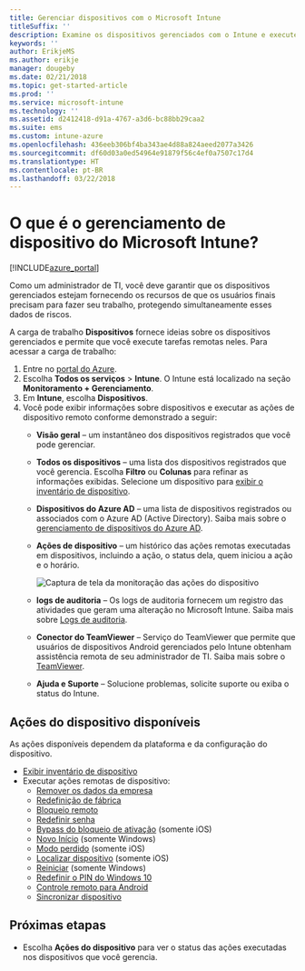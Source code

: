 ```yaml
---
title: Gerenciar dispositivos com o Microsoft Intune
titleSuffix: ''
description: Examine os dispositivos gerenciados com o Intune e execute várias operações neles.
keywords: ''
author: ErikjeMS
ms.author: erikje
manager: dougeby
ms.date: 02/21/2018
ms.topic: get-started-article
ms.prod: ''
ms.service: microsoft-intune
ms.technology: ''
ms.assetid: d2412418-d91a-4767-a3d6-bc88bb29caa2
ms.suite: ems
ms.custom: intune-azure
ms.openlocfilehash: 436eeb306bf4ba343ae4d88a824aeed2077a3426
ms.sourcegitcommit: df60d03a0ed54964e91879f56c4ef0a7507c17d4
ms.translationtype: HT
ms.contentlocale: pt-BR
ms.lasthandoff: 03/22/2018
---
```

# <a name="what-is-microsoft-intune-device-management"></a>O que é o gerenciamento de dispositivo do Microsoft Intune?


[!INCLUDE[azure_portal](./includes/azure_portal.md)]

Como um administrador de TI, você deve garantir que os dispositivos gerenciados estejam fornecendo os recursos de que os usuários finais precisam para fazer seu trabalho, protegendo simultaneamente esses dados de riscos.

A carga de trabalho **Dispositivos** fornece ideias sobre os dispositivos gerenciados e permite que você execute tarefas remotas neles. Para acessar a carga de trabalho:

1. Entre no [portal do Azure](https://portal.azure.com).
2. Escolha **Todos os serviços** > **Intune**. O Intune está localizado na seção **Monitoramento + Gerenciamento**.
3. Em **Intune**, escolha **Dispositivos**.
4. Você pode exibir informações sobre dispositivos e executar as ações de dispositivo remoto conforme demonstrado a seguir:
    - **Visão geral** – um instantâneo dos dispositivos registrados que você pode gerenciar.
    - **Todos os dispositivos** – uma lista dos dispositivos registrados que você gerencia. Escolha **Filtro** ou **Colunas** para refinar as informações exibidas. Selecione um dispositivo para [exibir o inventário de dispositivo](device-inventory.md).
    - **Dispositivos do Azure AD** – uma lista de dispositivos registrados ou associados com o Azure AD (Active Directory). Saiba mais sobre o [gerenciamento de dispositivos do Azure AD](https://docs.microsoft.com/azure/active-directory/device-management-introduction).
    - **Ações de dispositivo** – um histórico das ações remotas executadas em dispositivos, incluindo a ação, o status dela, quem iniciou a ação e o horário.

        ![Captura de tela da monitoração das ações do dispositivo](./media/monitor-device-actions.png)

    - **logs de auditoria** – Os logs de auditoria fornecem um registro das atividades que geram uma alteração no Microsoft Intune. Saiba mais sobre [Logs de auditoria](monitor-audit-logs.md).
    - **Conector do TeamViewer** – Serviço do TeamViewer que permite que usuários de dispositivos Android gerenciados pelo Intune obtenham assistência remota de seu administrador de TI. Saiba mais sobre o [TeamViewer](device-profile-android-teamviewer.md).
    - **Ajuda e Suporte** – Solucione problemas, solicite suporte ou exiba o status do Intune.  
    
## <a name="available-device-actions"></a>Ações do dispositivo disponíveis
As ações disponíveis dependem da plataforma e da configuração do dispositivo.

- [Exibir inventário de dispositivo](device-inventory.md)
- Executar ações remotas de dispositivo:
    - [Remover os dados da empresa](devices-wipe.md#remove-company-data)
    - [Redefinição de fábrica](devices-wipe.md#factory-reset)
    - [Bloqueio remoto](device-remote-lock.md)
    - [Redefinir senha](device-passcode-reset.md)
    - [Bypass do bloqueio de ativação](device-activation-lock-bypass.md) (somente iOS)
    - [Novo Início](device-fresh-start.md) (somente Windows)
    - [Modo perdido](device-lost-mode.md) (somente iOS)
    - [Localizar dispositivo](device-locate.md) (somente iOS)
    - [Reiniciar](device-restart.md) (somente Windows)
    - [Redefinir o PIN do Windows 10](device-windows-pin-reset.md)
    - [Controle remoto para Android](device-profile-android-teamviewer.md)
    - [Sincronizar dispositivo](device-sync.md)


## <a name="next-steps"></a>Próximas etapas

- Escolha **Ações do dispositivo** para ver o status das ações executadas nos dispositivos que você gerencia.
